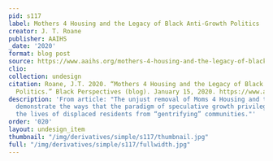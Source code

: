 ```yaml
---
pid: s117
label: Mothers 4 Housing and the Legacy of Black Anti-Growth Politics
creator: J. T. Roane
publisher: AAIHS
_date: '2020'
format: blog post
source: https://www.aaihs.org/mothers-4-housing-and-the-legacy-of-black-anti-growth-politics/
clio:
collection: undesign
citation: Roane, J.T. 2020. “Mothers 4 Housing and the Legacy of Black Anti-Growth
  Politics.” Black Perspectives (blog). January 15, 2020. https://www.aaihs.org/mothers-4-housing-and-the-legacy-of-black-anti-growth-politics/.
description: 'From article: "The unjust removal of Moms 4 Housing and their arrest
  demonstrate the ways that the paradigm of speculative growth privileges profit over
  the lives of displaced residents from “gentrifying” communities."'
order: '020'
layout: undesign_item
thumbnail: "/img/derivatives/simple/s117/thumbnail.jpg"
full: "/img/derivatives/simple/s117/fullwidth.jpg"
---
```

